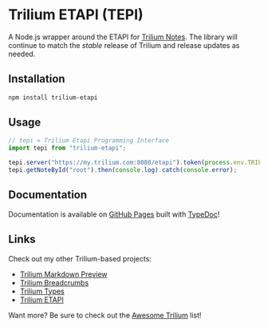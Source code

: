 # Trilium ETAPI (TEPI)

A Node.js wrapper around the ETAPI for [Trilium Notes](https://github.com/zadam/trilium). The library will continue to match the *stable* release of Trilium and release updates as needed.

## Installation

```sh
npm install trilium-etapi
```

## Usage

```js
// tepi = Trilium Etapi Programming Interface
import tepi from "trilium-etapi";

tepi.server("https://my.trilium.com:8080/etapi").token(process.env.TRILIUM_TOKEN);
tepi.getNoteById("root").then(console.log).catch(console.error);
```

## Documentation

Documentation is available on [GitHub Pages](https://rauenzi.github.io/trilium-etapi/) built with [TypeDoc](https://typedoc.org)!

## Links

Check out my other Trilium-based projects:
- [Trilium Markdown Preview](https://github.com/rauenzi/Trilium-MarkdownPreview)
- [Trilium Breadcrumbs](https://github.com/rauenzi/Trilium-Breadcrumbs)
- [Trilium Types](https://github.com/rauenzi/trilium-types)
- [Trilium ETAPI](https://github.com/rauenzi/trilium-etapi)

Want more? Be sure to check out the [Awesome Trilium](https://github.com/Nriver/awesome-trilium) list!